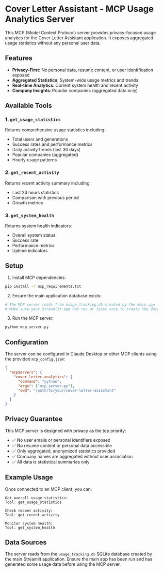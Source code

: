 # Cover Letter Assistant - MCP Usage Analytics Server

This MCP (Model Context Protocol) server provides privacy-focused usage analytics for the Cover Letter Assistant application. It exposes aggregated usage statistics without any personal user data.

## Features

- **Privacy-First**: No personal data, resume content, or user identification exposed
- **Aggregated Statistics**: System-wide usage metrics and trends
- **Real-time Analytics**: Current system health and recent activity
- **Company Insights**: Popular companies (aggregated data only)

## Available Tools

### 1. `get_usage_statistics`
Returns comprehensive usage statistics including:
- Total users and generations
- Success rates and performance metrics
- Daily activity trends (last 30 days)
- Popular companies (aggregated)
- Hourly usage patterns

### 2. `get_recent_activity`
Returns recent activity summary including:
- Last 24 hours statistics
- Comparison with previous period
- Growth metrics

### 3. `get_system_health`
Returns system health indicators:
- Overall system status
- Success rate
- Performance metrics
- Uptime indicators

## Setup

1. Install MCP dependencies:
```bash
pip install -r mcp_requirements.txt
```

2. Ensure the main application database exists:
```bash
# The MCP server reads from usage_tracking.db created by the main app
# Make sure your Streamlit app has run at least once to create the database
```

3. Run the MCP server:
```bash
python mcp_server.py
```

## Configuration

The server can be configured in Claude Desktop or other MCP clients using the provided `mcp_config.json`:

```json
{
  "mcpServers": {
    "cover-letter-analytics": {
      "command": "python",
      "args": ["mcp_server.py"],
      "cwd": "/path/to/your/cover-letter-assistant"
    }
  }
}
```

## Privacy Guarantee

This MCP server is designed with privacy as the top priority:
- ✅ No user emails or personal identifiers exposed
- ✅ No resume content or personal data accessible
- ✅ Only aggregated, anonymized statistics provided
- ✅ Company names are aggregated without user association
- ✅ All data is statistical summaries only

## Example Usage

Once connected to an MCP client, you can:

```
Get overall usage statistics:
Tool: get_usage_statistics

Check recent activity:
Tool: get_recent_activity

Monitor system health:
Tool: get_system_health
```

## Data Sources

The server reads from the `usage_tracking.db` SQLite database created by the main Streamlit application. Ensure the main app has been run and has generated some usage data before using the MCP server.